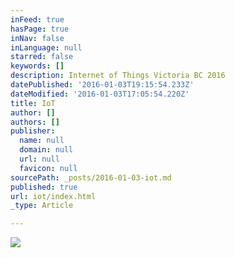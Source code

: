 ```yaml
---
inFeed: true
hasPage: true
inNav: false
inLanguage: null
starred: false
keywords: []
description: Internet of Things Victoria BC 2016
datePublished: '2016-01-03T19:15:54.233Z'
dateModified: '2016-01-03T17:05:54.220Z'
title: IoT
author: []
authors: []
publisher:
  name: null
  domain: null
  url: null
  favicon: null
sourcePath: _posts/2016-01-03-iot.md
published: true
url: iot/index.html
_type: Article

---
```

![](https://the-grid-user-content.s3-us-west-2.amazonaws.com/b6a53b31-7335-4a8c-a507-5daf1e46e185.jpg)